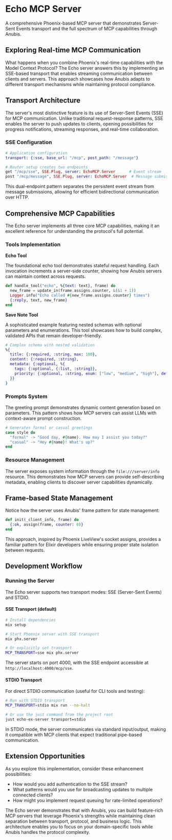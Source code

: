 # Echo MCP Server

A comprehensive Phoenix-based MCP server that demonstrates Server-Sent Events transport and the full spectrum of MCP capabilities through Anubis.

## Exploring Real-time MCP Communication

What happens when you combine Phoenix's real-time capabilities with the Model Context Protocol? The Echo server answers this by implementing an SSE-based transport that enables streaming communication between clients and servers. This approach showcases how Anubis adapts to different transport mechanisms while maintaining protocol compliance.

## Transport Architecture

The server's most distinctive feature is its use of Server-Sent Events (SSE) for MCP communication. Unlike traditional request-response patterns, SSE enables the server to push updates to clients, opening possibilities for progress notifications, streaming responses, and real-time collaboration.

### SSE Configuration

```elixir
# Application configuration
transport: {:sse, base_url: "/mcp", post_path: "/message"}

# Router setup creates two endpoints
get "/mcp/sse", SSE.Plug, server: EchoMCP.Server      # Event stream
post "/mcp/message", SSE.Plug, server: EchoMCP.Server  # Message submission
```

This dual-endpoint pattern separates the persistent event stream from message submissions, allowing for efficient bidirectional communication over HTTP.

## Comprehensive MCP Capabilities

The Echo server implements all three core MCP capabilities, making it an excellent reference for understanding the protocol's full potential.

### Tools Implementation

**Echo Tool**

The foundational echo tool demonstrates stateful request handling. Each invocation increments a server-side counter, showing how Anubis servers can maintain context across requests.

```elixir
def handle_tool("echo", %{text: text}, frame) do
  new_frame = update_in(frame.assigns.counter, &(&1 + 1))
  Logger.info("Echo called #{new_frame.assigns.counter} times")
  {:reply, text, new_frame}
end
```

**Save Note Tool**

A sophisticated example featuring nested schemas with optional parameters and enumerations. This tool showcases how to build complex, validated APIs that remain developer-friendly.

```elixir
# Complex schema with nested validation
%{
  title: {:required, :string, max: 100},
  content: {:required, :string},
  metadata: {:optional, %{
    tags: {:optional, {:list, :string}},
    priority: {:optional, :string, enum: ["low", "medium", "high"], default: "medium"}
  }}
}
```

### Prompts System

The greeting prompt demonstrates dynamic content generation based on parameters. This pattern shows how MCP servers can assist LLMs with context-aware prompt construction.

```elixir
# Generates formal or casual greetings
case style do
  "formal" -> "Good day, #{name}. How may I assist you today?"
  "casual" -> "Hey #{name}! What's up?"
end
```

### Resource Management

The server exposes system information through the `file:///server/info` resource. This demonstrates how MCP servers can provide self-describing metadata, enabling clients to discover server capabilities dynamically.

## Frame-based State Management

Notice how the server uses Anubis' frame pattern for state management:

```elixir
def init(_client_info, frame) do
  {:ok, assign(frame, counter: 0)}
end
```

This approach, inspired by Phoenix LiveView's socket assigns, provides a familiar pattern for Elixir developers while ensuring proper state isolation between requests.

## Development Workflow

### Running the Server

The Echo server supports two transport modes: SSE (Server-Sent Events) and STDIO.

#### SSE Transport (default)

```bash
# Install dependencies
mix setup

# Start Phoenix server with SSE transport
mix phx.server

# Or explicitly set transport
MCP_TRANSPORT=sse mix phx.server
```

The server starts on port 4000, with the SSE endpoint accessible at `http://localhost:4000/mcp/sse`.

#### STDIO Transport

For direct STDIO communication (useful for CLI tools and testing):

```bash
# Run with STDIO transport
MCP_TRANSPORT=stdio mix run --no-halt

# Or use the just command from the project root
just echo-ex-server transport=stdio
```

In STDIO mode, the server communicates via standard input/output, making it compatible with MCP clients that expect traditional pipe-based communication.

## Extension Opportunities

As you explore this implementation, consider these enhancement possibilities:

- How would you add authentication to the SSE stream?
- What patterns would you use for broadcasting updates to multiple connected clients?
- How might you implement request queuing for rate-limited operations?

The Echo server demonstrates that with Anubis, you can build feature-rich MCP servers that leverage Phoenix's strengths while maintaining clean separation between transport, protocol, and business logic. This architecture enables you to focus on your domain-specific tools while Anubis handles the protocol complexity.
